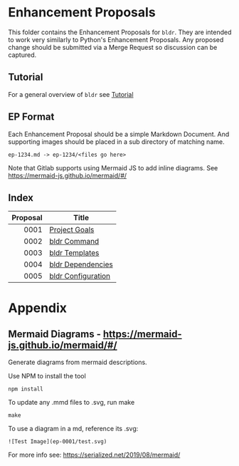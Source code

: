 # Enhancement Proposals

This folder contains the Enhancement Proposals for `bldr`.  They are intended to work very similarly to Python's Enhancement Proposals.  Any proposed change should be submitted via a Merge Request so discussion can be captured.

## Tutorial

For a general overview of `bldr` see [Tutorial](tutorial.md)

## EP Format

Each Enhancement Proposal should be a simple Markdown Document.  And supporting images should be placed in a 
sub directory of matching name.

```
ep-1234.md -> ep-1234/<files go here>
```

Note that Gitlab supports using Mermaid JS to add inline diagrams.  See 
https://mermaid-js.github.io/mermaid/#/


## Index

| Proposal   | Title                                                             |
| ---------: | ----------------------------------------------------------------- |
| 0001       | [Project Goals](ep-0001.md)                                       |
| 0002       | [bldr Command](ep-0002.md)                                        |
| 0003       | [bldr Templates](ep-0003.md)                            |
| 0004       | [bldr Dependencies](ep-0004.md)                         |
| 0005       | [bldr Configuration](ep-0005.md)                         |

# Appendix

## Mermaid Diagrams - https://mermaid-js.github.io/mermaid/#/


Generate diagrams from mermaid descriptions.

Use NPM to install the tool
```
npm install
```

To update any .mmd files to .svg, run make 
```
make
```

To use a diagram in a md, reference its .svg:

```
![Test Image](ep-0001/test.svg)
```

For more info see: https://serialized.net/2019/08/mermaid/